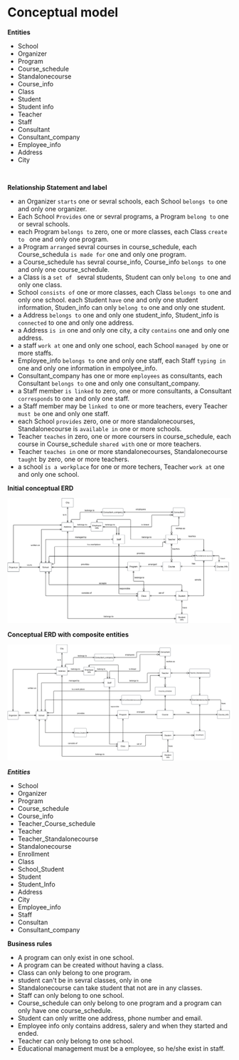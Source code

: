 # Conceptual model

**Entities**
- School
- Organizer
- Program
- Course_schedule
- Standalonecourse
- Course_info
- Class
- Student
- Student info
- Teacher
- Staff
- Consultant
- Consultant_company
- Employee_info
- Address
- City



<br>

**Relationship Statement and label**
- an Organizer `starts` one or sevral schools, each School `belongs to` one and only one organizer.
- Each School `Provides` one or sevral programs, a Program `belong to` one or sevral schools.
- each Program `belongs to` zero, one or more classes,
each Class `create to ` one and only one program.
- a Program `arranged` sevral courses in course_schedule, each Course_schedula `is made for` one and only one program.
- a Course_schedule `has` sevral course_info, Course_info `belongs to` one and only one course_schedule.   
- a Class is  a `set of ` sevral students, Student can only `belong to` one and only one class.
- School `consists of` one or more classes, each Class `belongs to` one and only one school.
each Student `have` one and only one student information, Studen_info can only `belong to` one and only one student.
- a Address `belongs to` one and only one student_info, Student_info is `connected` to one and only one address. 
- a Address `is in` one and only one city, a city `contains` one and only one address.  
- a staff `work at` one and only one school, each School `managed by` one or more staffs.
- Employee_info `belongs to` one and only one staff, each Staff `typing in` one and only one information in empolyee_info.
- Consultant_company has one or more  `employees` as consultants, each Consultant `belongs to` one and only one consultant_company. 
- a Staff member `is linked` to zero, one or more consultants, a Consultant `corresponds` to one and only one staff.
- a Staff member may be `linked to` one or more teachers, every Teacher `must be` one and only one staff.  
- each School `provides` zero, one or more standalonecourses, Standalonecourse  is `available in` one or more schools.
- Teacher `teaches` in zero, one or more coursers in course_schedule, each  course in Course_schedule `shared with` one or more teachers.
- Teacher `teaches in` one or more standalonecourses, Standalonecourse `taught` by zero, one or more teachers.
- a school `is a workplace` for one or more techers, Teacher `work at` one and only one school.  

**Initial conceptual ERD**

<img src = "assets/yh_initial_conceptual_erd.png">


<br>

**Conceptual ERD with composite entities**


<img src = "assets/yh_conceptual_erd.png">

***Entities***
- School
- Organizer
- Program
- Course_schedule
- Course_info
- Teacher_Course_schedule
- Teacher
- Teacher_Standalonecourse
- Standalonecourse
- Enrollment
- Class
- School_Student
- Student
- Student_Info
- Address
- City
- Employee_info
- Staff
- Consultan
- Consultant_company


**Business rules**

- A program can only exist in one school.
- A program can be created without having a class.
- Class can only belong to one program.
- student can't be in sevral classes, only in one
- Standalonecourse can take student that not are in any classes.
- Staff can only belong to one school.
- Course_schedule can only belong to one program and a program can only have one course_schedule.
- Student can only writte one address, phone number and email.
- Employee info only contains address, salery and when they started and ended. 
- Teacher can only belong to one school.
- Educational management must be a employee, so he/she exist in staff. 
